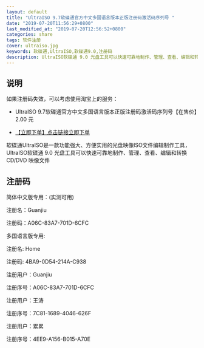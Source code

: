 ```yaml
---
layout: default
title: "UltraISO 9.7软碟通官方中文多国语言版本正版注册码激活码序列号 "
date: "2019-07-20T11:56:29+0800"
last_modified_at: "2019-07-20T12:56:52+0800"
categories: share
tags: 软件注册
cover: ultraiso.jpg
keywords: 软碟通,UltraISO,软碟通9.0,注册码
description: UltraISO软碟通 9.0 光盘工具可以快速可靠地制作、管理、查看、编辑和转换 CD/DVD 映像文件
---
```


## 说明

如果注册码失效，可以考虑使用淘宝上的服务：

* UltraISO 9.7软碟通官方中文多国语言版本正版注册码激活码序列号【在售价】2.00 元

* [【立即下单】点击链接立即下单](https://s.click.taobao.com/t?e=m%3D2%26s%3D6SH%2FTHlL%2F4gcQipKwQzePOeEDrYVVa64LKpWJ%2Bin0XLjf2vlNIV67idjbYe1JEGLkJM98MoZX0hFzjN9hD2WgqNloZYdv3EG6YKsWt4FgAKVoz8w%2F8flOF9EeTtntI440rU7bvMfl7FkH9QHjutjystlL6Nyf5JbotYzDcQ4SzIk3ajAyOG5%2FBVpG1s8KLgma8dYK2cmhU3GDF1NzTQoPw%3D%3D&scm=null&pvid=null&app_pvid=59590_11.8.95.47_143179_1563595055955&ptl=floorId:17741;app_pvid:59590_11.8.95.47_143179_1563595055955&union_lens=lensId:0b0f6818_0e81_16c0d77f477_c56d)

软碟通UltraISO是一款功能强大、方便实用的光盘映像ISO文件编辑制作工具，UltraISO软碟通 9.0 光盘工具可以快速可靠地制作、管理、查看、编辑和转换 CD/DVD 映像文件

## 注册码

简体中文版专用：(实测可用)

注册名：Guanjiu 

注册码：A06C-83A7-701D-6CFC

多国语言版专用:

注册名: Home

注册码: 4BA9-0D54-214A-C938


注册用户：Guanjiu

注册序号：A06C-83A7-701D-6CFC


注册用户：王涛

注册序号：7C81-1689-4046-626F


注册用户：累累

注册序号：4EE9-A156-B015-A70E
